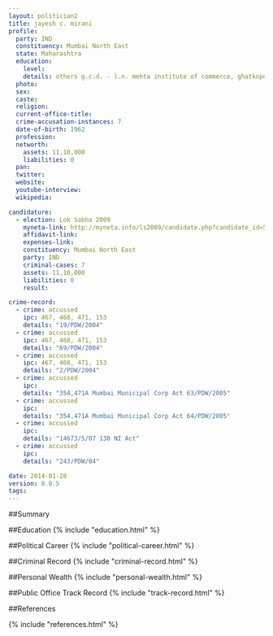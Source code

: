 ```yaml
---
layout: politician2
title: jayesh c. mirani
profile: 
  party: IND
  constituency: Mumbai North East
  state: Maharashtra
  education: 
    level: 
    details: others g.c.d. - l.n. mehta institute of commerce, ghatkoper
  photo: 
  sex: 
  caste: 
  religion: 
  current-office-title: 
  crime-accusation-instances: 7
  date-of-birth: 1962
  profession: 
  networth: 
    assets: 11,10,000
    liabilities: 0
  pan: 
  twitter: 
  website: 
  youtube-interview: 
  wikipedia: 

candidature: 
  - election: Lok Sabha 2009
    myneta-link: http://myneta.info/ls2009/candidate.php?candidate_id=5424
    affidavit-link: 
    expenses-link: 
    constituency: Mumbai North East 
    party: IND
    criminal-cases: 7
    assets: 11,10,000
    liabilities: 0
    result:  

crime-record: 
  - crime: accussed
    ipc: 467, 468, 471, 153
    details: "19/PDW/2004" 
  - crime: accussed
    ipc: 467, 468, 471, 153
    details: "69/PDW/2004" 
  - crime: accussed
    ipc: 467, 468, 471, 153
    details: "2/PDW/2004" 
  - crime: accussed
    ipc: 
    details: "354,471A Mumbai Municipal Corp Act 63/PDW/2005" 
  - crime: accussed
    ipc: 
    details: "354,471A Mumbai Municipal Corp Act 64/PDW/2005" 
  - crime: accussed
    ipc: 
    details: "14673/S/07 138 NI Act" 
  - crime: accussed
    ipc: 
    details: "243/PDW/04" 

date: 2014-01-28
version: 0.0.5
tags: 
---
```

##Summary


##Education
{% include "education.html" %}


##Political Career
{% include "political-career.html" %}


##Criminal Record
{% include "criminal-record.html" %}


##Personal Wealth
{% include "personal-wealth.html" %}


##Public Office Track Record
{% include "track-record.html" %}


##References


{% include "references.html" %}